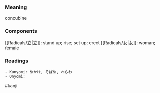 ### Meaning

concubine

### Components

[[Radicals/立|立]]: stand up; rise; set up; erect [[Radicals/女|女]]: woman; female

### Readings

```
- Kunyomi: めかけ, そばめ, わらわ
- Onyomi: 
```

#kanji